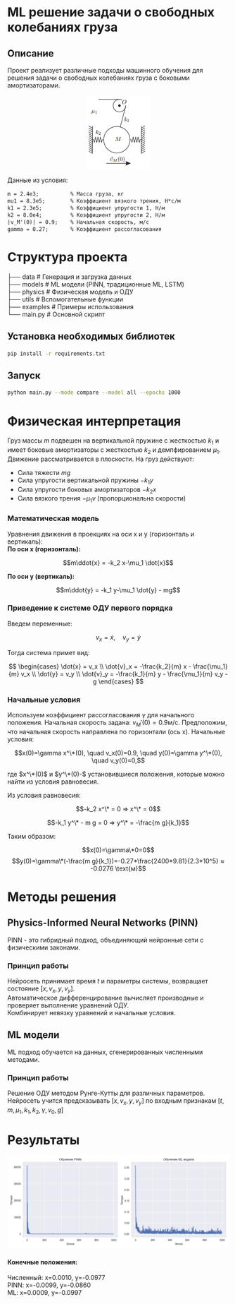 # ML решение задачи о свободных колебаниях груза
## Описание 
Проект реализует различные подходы машинного обучения для решения задачи о свободных колебаниях груза с боковыми амортизаторами.
<center>

![alt text](other\image.png)

</center>
Данные из условия:

```
m = 2.4e3;          % Масса груза, кг
mu1 = 8.3e5;        % Коэффициент вязкого трения, Н*с/м
k1 = 2.3e5;         % Коэффициент упругости 1, Н/м
k2 = 8.0e4;         % Коэффициент упругости 2, Н/м
|v_M'(0)| = 0.9;    % Начальная скорость, м/с
gamma = 0.27;       % Коэффициент рассогласования
```

# Структура проекта

├── data # Генерация и загрузка данных\
├── models # ML модели (PINN, традиционные ML, LSTM)\
├── physics # Физическая модель и ОДУ\
├── utils # Вспомогательные функции\
├── examples # Примеры использования\
└── main.py # Основной скрипт

## Установка необходимых библиотек

```bash
pip install -r requirements.txt
```
## Запуск
```bash
python main.py --mode compare --model all --epochs 1000
```
# Физическая интерпретация

Груз массы $m$ подвешен на вертикальной пружине с жесткостью $k_1$ и имеет боковые амортизаторы с жесткостью $k_2$ и демпфированием $\mu_1$. Движение рассматривается в плоскости. На груз действуют:
* Сила тяжести $mg$
* Сила упругости вертикальной пружины $-k_1y$
* Сила упругости боковых амортизаторов $-k_2x$
* Сила вязкого трения $-\mu_1v$ (пропорциональна скорости)

### Математическая модель
Уравнения движения в проекциях на оси x и y (горизонталь и вертикаль):\
**По оси x (горизонталь):**

$$m\ddot{x} = -k_2 x-\mu_1 \dot{x}$$

**По оси y (вертикаль):**

$$m\ddot{y} = -k_1 y-\mu_1 \dot{y} - mg$$

### Приведение к системе ОДУ первого порядка
Введем переменные:

$$v_x = \dot{x}, \quad v_y = \dot{y}$$

Тогда система примет вид:

$$
\begin{cases}
\dot{x} = v_x \\
\dot{v}_x = -\frac{k_2}{m} x - \frac{\mu_1}{m} v_x \\
\dot{y} = v_y \\
\dot{v}_y = -\frac{k_1}{m} y - \frac{\mu_1}{m} v_y - g
\end{cases}
$$

### Начальные условия 
Используем коэффициент рассогласования $\gamma$ для начального положения. Начальная скорость задана: $v_M'(0) = 0.9 \text{м/с}$. Предположим, что начальная скорость направлена по горизонтали (ось x).
Начальные условия:

$$x(0)=\gamma x^\*(0), \quad v_x(0)=0.9, \quad y(0)=\gamma y^\*(0), \quad v_y(0)=0,$$

где $x^\*(0)$ и $y^\*(0)-$ установившиеся положения, которые можно найти из условия равновесия.

Из условия равновесия:

$$-k_2 x^\* = 0 ⇒ x^\* = 0$$

$$-k_1 y^\* - m g = 0 ⇒ y^\* = -\frac{m g}{k_1}$$
 

Таким образом:

$$x(0)=\gamma\*0=0$$
$$y(0)=\gamma\*(-\frac{m g}{k_1})=-0.27*\frac{2400*9.81}{2.3*10^5} ≈ -0.0276 \text{м}$$


# Методы решения
## Physics-Informed Neural Networks (PINN)
PINN - это гибридный подход, объединяющий нейронные сети с физическими законами.
### Принцип работы
Нейросеть принимает время $t$ и параметры системы, возвращает состояние $[x, v_x, y, v_y]$.\
Автоматическое дифференцирование вычисляет производные и проверяет выполнение уравнений ОДУ.\
Комбинирует невязку уравнений и начальные условия.
## ML модели
ML подход обучается на данных, сгенерированных численными методами.
### Принцип работы
Решение ОДУ методом Рунге-Кутты для различных параметров.\
Нейросеть учится предсказывать $[x, v_x, y, v_y]$ по входным признакам $[t, m, \mu_1, k_1, k_2, \gamma, v_0, g]$
# Результаты
![alt text](other\Figure_2.png)
#### Конечные положения:
Численный: x=0.0010, y=-0.0977\
PINN:      x=-0.0099, y=-0.0860\
ML:        x=0.0009, y=-0.0997
